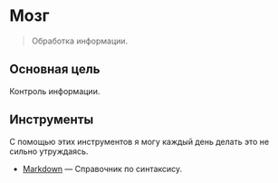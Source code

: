 
# Мозг

> Обработка информации.

## Основная цель

Контроль информации.

## Инструменты

С помощью этих инструментов я могу каждый день делать это не сильно утруждаясь.

- [Markdown](/brain/markdown.md) — Справочник по синтаксису.

